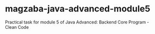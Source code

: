 # magzaba-java-advanced-module5
Practical task for module 5 of Java Advanced: Backend Core Program - Clean Code
